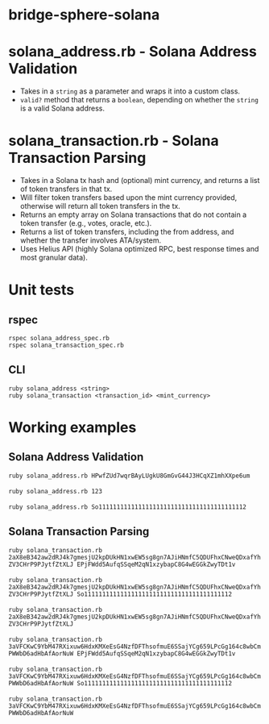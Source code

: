 # bridge-sphere-solana

# solana_address.rb - Solana Address Validation

* Takes in a `string` as a parameter and wraps it into a custom class.
* `valid?` method that returns a `boolean`, depending on whether the `string` is a valid Solana address.

# solana_transaction.rb - Solana Transaction Parsing

* Takes in a Solana tx hash and (optional) mint currency, and returns a list of token transfers in that tx.
* Will filter token transfers based upon the mint currency provided, otherwise will return all token transfers in the tx.
* Returns an empty array on Solana transactions that do not contain a token transfer (e.g., votes, oracle, etc.).
* Returns a list of token transfers, including the from address, and whether the transfer involves ATA/system.
* Uses Helius API (highly Solana optimized RPC, best response times and most granular data).

# Unit tests

## rspec
`rspec solana_address_spec.rb` <br/>
`rspec solana_transaction_spec.rb`<br/>

## CLI
`ruby solana_address <string>` <br/>
`ruby solana_transaction <transaction_id> <mint_currency>`<br/>


# Working examples

## Solana Address Validation

`ruby solana_address.rb HPwfZUd7wqrBAyLUgkU8GmGvG44J3HCqXZ1mhXXpe6um`
<br/> <br/>
`ruby solana_address.rb 123`
<br/> <br/>
`ruby solana_address.rb So11111111111111111111111111111111111111112`


## Solana Transaction Parsing

`ruby solana_transaction.rb 2aX8eB342aw2dRJ4k7gmesjU2kpDUkHN1xwEW5sg8gn7AJiHNmfC5QDUFhxCNweQDxafYhZV3CHrP9PJytfZtXLJ EPjFWdd5AufqSSqeM2qN1xzybapC8G4wEGGkZwyTDt1v`
<br/> <br/>
`ruby solana_transaction.rb 2aX8eB342aw2dRJ4k7gmesjU2kpDUkHN1xwEW5sg8gn7AJiHNmfC5QDUFhxCNweQDxafYhZV3CHrP9PJytfZtXLJ So11111111111111111111111111111111111111112`
<br/> <br/>
`ruby solana_transaction.rb 2aX8eB342aw2dRJ4k7gmesjU2kpDUkHN1xwEW5sg8gn7AJiHNmfC5QDUFhxCNweQDxafYhZV3CHrP9PJytfZtXLJ` 
<br/> <br/>
`ruby solana_transaction.rb 3aVFCKwC9YbM47RXixuw6HdxKMXeEsG4NzfDFThsofmuE6SSajYCg659LPcGg164c8wbCmPWWbD6adHbAfAorNuW EPjFWdd5AufqSSqeM2qN1xzybapC8G4wEGGkZwyTDt1v`
<br/> <br/>
`ruby solana_transaction.rb 3aVFCKwC9YbM47RXixuw6HdxKMXeEsG4NzfDFThsofmuE6SSajYCg659LPcGg164c8wbCmPWWbD6adHbAfAorNuW So11111111111111111111111111111111111111112`
<br/> <br/>
`ruby solana_transaction.rb 3aVFCKwC9YbM47RXixuw6HdxKMXeEsG4NzfDFThsofmuE6SSajYCg659LPcGg164c8wbCmPWWbD6adHbAfAorNuW`

